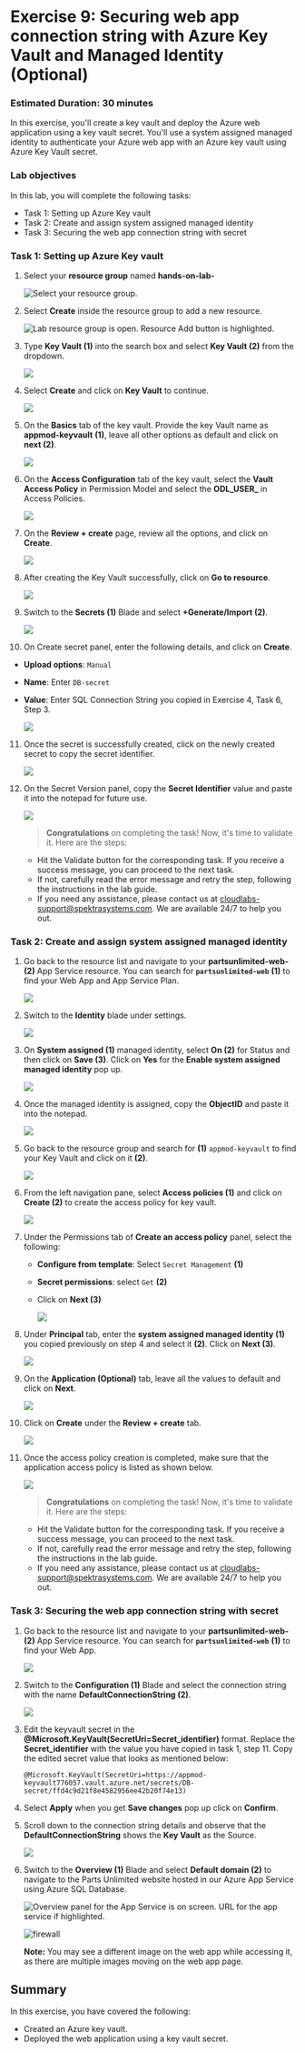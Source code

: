 # Exercise 9: Securing web app connection string with Azure Key Vault and Managed Identity (Optional)
### Estimated Duration: 30 minutes 

In this exercise, you'll create a key vault and deploy the Azure web application using a key vault secret. You'll use a system assigned managed identity to authenticate your Azure web app with an Azure key vault using Azure Key Vault secret.

### Lab objectives
In this lab, you will complete the following tasks:
   - Task 1: Setting up Azure Key vault
   - Task 2: Create and assign system assigned managed identity
   - Task 3: Securing the web app connection string with secret

### Task 1: Setting up Azure Key vault

1. Select your **resource group** named **hands-on-lab-<inject key="DeploymentID" enableCopy="false"/>**

   ![Select your resource group.](media/2.1.4.png "Resource Group")

2. Select **Create** inside the resource group to add a new resource.

   ![Lab resource group is open. Resource Add button is highlighted.](media/2.1.5.png "Lab Resource Group")
    
3. Type **Key Vault (1)** into the search box and select **Key Vault (2)** from the dropdown.

   ![](media/lab9_01.png)

4. Select **Create** and click on **Key Vault** to continue.

   ![](media/9.1.4.png)
    
5. On the **Basics** tab of the key vault. Provide the key Vault name as **appmod-keyvault<inject key="DeploymentID" enableCopy="false"/>** **(1)**, leave all other options as default and click on **next (2)**.

   ![](media/9.1.5.png)

6. On the **Access Configuration** tab of the key vault, select the **Vault Access Policy** in Permission Model and select the **ODL_USER_<inject key="DeploymentID"/>** in Access Policies.

   ![](media/9.1.6.png)

7. On the **Review + create** page, review all the options, and click on **Create**.

   ![](media/lab9_04.png)
    
8. After creating the Key Vault successfully, click on **Go to resource**.

   ![](media/lab9_09.png)

9. Switch to the **Secrets (1)** Blade and select **+Generate/Import (2)**.

   ![](media/lab9_05.png)
   
10. On Create secret panel, enter the following details, and click on **Create**.
   
   - **Upload options**: `Manual`
   - **Name**: Enter `DB-secret`
   - **Value**: Enter SQL Connection String you copied in Exercise 4, Task 6, Step 3.

     ![](media/lab9_06.png)
   
11. Once the secret is successfully created, click on the newly created secret to copy the secret identifier.

    ![](media/lab9_07.png)

12. On the Secret Version panel, copy the **Secret Identifier** value and paste it into the notepad for future use.

    ![](media/lab9_08.png)

    > **Congratulations** on completing the task! Now, it's time to validate it. Here are the steps:
	
    - Hit the Validate button for the corresponding task. If you receive a success message, you can proceed to the next task. 
    - If not, carefully read the error message and retry the step, following the instructions in the lab guide.
    - If you need any assistance, please contact us at cloudlabs-support@spektrasystems.com. We are available 24/7 to help you out.

    <validation step="d31b59e5-c3d3-4dc8-a900-40e78ceaed5a" />
   
### Task 2: Create and assign system assigned managed identity

1. Go back to the resource list and navigate to your **partsunlimited-web-<inject key="DeploymentID" enableCopy="false"/>(2)** App Service resource. You can search for **`partsunlimited-web`** **(1)**  to find your Web App and App Service Plan.

   ![](media/9.2.1.png )
   
2. Switch to the **Identity** blade under settings.
   
   ![](media/Identity1.png)
   
3. On **System assigned (1)** managed identity, select **On (2)** for Status and then click on **Save (3)**. Click on **Yes** for the **Enable system assigned managed identity** pop up.

   ![](media/Identity2.png)
   
4. Once the managed identity is assigned, copy the **ObjectID** and paste it into the notepad.

   ![](media/Identity_03.png)
   
5. Go back to the resource group and search for **(1)** `appmod-keyvault` to find your Key Vault and click on it **(2)**.

   ![](media/Identity3.png)
   
6. From the left navigation pane, select **Access policies (1)** and click on **Create (2)** to create the access policy for key vault.

   ![](media/Identity4.png)
 
7. Under the Permissions tab of **Create an access policy** panel, select the following:

   - **Configure from template**: Select `Secret Management` **(1)**
   - **Secret permissions**: select `Get` **(2)**
   - Click on **Next (3)**

     ![](media/Identity5.png)
   
8. Under **Principal** tab, enter the **system assigned managed identity (1)** you copied previously on step 4 and select it **(2)**. Click on **Next (3)**.

   ![](media/Identity6.png)
   
9. On the **Application (Optional)** tab, leave all the values to default and click on **Next**.

   ![](media/key-update.png)

10. Click on **Create** under the **Review + create** tab.

    ![](media/Identity7.png)
     
11. Once the access policy creation is completed, make sure that the application access policy is listed as shown below.

    ![](media/Identity8.png)

    > **Congratulations** on completing the task! Now, it's time to validate it. Here are the steps:
	
    - Hit the Validate button for the corresponding task. If you receive a success message, you can proceed to the next task. 
    - If not, carefully read the error message and retry the step, following the instructions in the lab guide.
    - If you need any assistance, please contact us at cloudlabs-support@spektrasystems.com. We are available 24/7 to help you out.

    <validation step="e7bdf32b-0a31-4a50-b0a2-b0dc5e630567" />
       
### Task 3: Securing the web app connection string with secret

1. Go back to the resource list and navigate to your **partsunlimited-web-<inject key="DeploymentID" enableCopy="false"/>(2)**
App Service resource. You can search for **`partsunlimited-web`** **(1)** to find your Web App.

   ![](media/9.2.1.png )

2. Switch to the **Configuration (1)** Blade and select the connection string with the name **DefaultConnectionString (2)**.

   ![](media/connection1.png)
   
3. Edit the keyvault secret in the **@Microsoft.KeyVault(SecretUri=Secret_identifier)** format. Replace the **Secret_identifier** with the value you have copied in task 1, step 11. Copy the edited secret value that looks as mentioned below:

    `@Microsoft.KeyVault(SecretUri=https://appmod-keyvault776057.vault.azure.net/secrets/DB-secret/ffd4c9d21f8e4582956ee42b20f74e13)`
 
4. Select **Apply** when you get **Save changes** pop up click on **Confirm**.
   
5. Scroll down to the connection string details and observe that the **DefaultConnectionString** shows the **Key Vault** as the Source.
   
   ![](media/image30.png)
   
6. Switch to the **Overview (1)** Blade and select **Default domain (2)** to navigate to the Parts Unlimited website hosted in our Azure App Service using Azure SQL Database.

    ![Overview panel for the App Service is on screen. URL for the app service if highlighted.](media/appmod-ex4-t6-s8.png "App Service public URL")
    
    ![firewall](media/E7T3S7.png)
        
     **Note:** You may see a different image on the web app while accessing it, as there are multiple images moving on the web app page.
   
 ## Summary
 
In this exercise, you have covered the following:
  
   - Created an Azure key vault.
   - Deployed the web application using a key vault secret.
